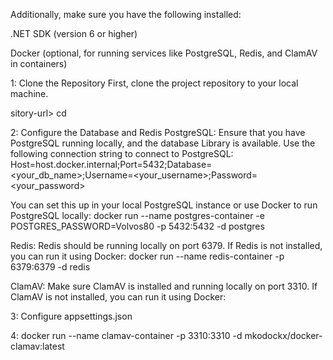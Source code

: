 
Additionally, make sure you have the following installed:

.NET SDK (version 6 or higher)

Docker (optional, for running services like PostgreSQL, Redis, and ClamAV in containers)

1: Clone the Repository
First, clone the project repository to your local machine.

sitory-url>
cd <project-directory>

2: Configure the Database and Redis
PostgreSQL:
Ensure that you have PostgreSQL running locally, and the database Library is available. Use the following connection string to connect to PostgreSQL:
Host=host.docker.internal;Port=5432;Database=<your_db_name>;Username=<your_username>;Password=<your_password>

You can set this up in your local PostgreSQL instance or use Docker to run PostgreSQL locally:
docker run --name postgres-container -e POSTGRES_PASSWORD=Volvos80 -p 5432:5432 -d postgres

Redis:
Redis should be running locally on port 6379. If Redis is not installed, you can run it using Docker:
docker run --name redis-container -p 6379:6379 -d redis

ClamAV:
Make sure ClamAV is installed and running locally on port 3310. If ClamAV is not installed, you can run it using Docker:


3: Configure appsettings.json

4: docker run --name clamav-container -p 3310:3310 -d mkodockx/docker-clamav:latest
